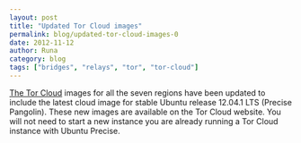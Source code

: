 ```yaml
---
layout: post
title: "Updated Tor Cloud images"
permalink: blog/updated-tor-cloud-images-0
date: 2012-11-12
author: Runa
category: blog
tags: ["bridges", "relays", "tor", "tor-cloud"]
---
```


[The Tor Cloud](https://cloud.torproject.org/) images for all the seven regions have been updated to include the latest cloud image for stable Ubuntu release 12.04.1 LTS (Precise Pangolin). These new images are available on the Tor Cloud website. You will not need to start a new instance you are already running a Tor Cloud instance with Ubuntu Precise.

